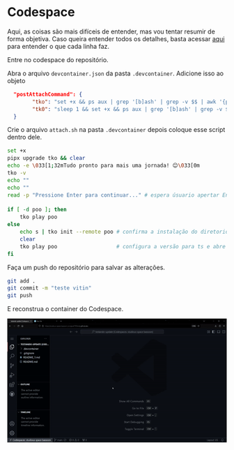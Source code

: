 # Codespace

Aqui, as coisas são mais difíceis de entender, mas vou tentar resumir de forma objetiva. Caso queira entender todos os detalhes, basta acessar [aqui](https://github.com/vistomia/testando-update) para entender o que cada linha faz.

Entre no codespace do repositório.

Abra o arquivo `devcontainer.json` da pasta `.devcontainer`.
Adicione isso ao objeto

```json
  "postAttachCommand": {
        "tko": "set +x && ps aux | grep '[b]ash' | grep -v $$ | awk '{print $2}' | xargs kill -9; clear && bash .devcontainer/attach.sh",
        "tk0": "sleep 1 && set +x && ps aux | grep '[b]ash' | grep -v $$ | awk '{print $2}' | xargs kill -9 && clear && bash .devcontainer/attach.sh"
  }
```

Crie o arquivo `attach.sh` na pasta `.devcontainer` depois coloque esse script dentro dele.

```sh
set +x 
pipx upgrade tko && clear
echo -e \033[1;32mTudo pronto para mais uma jornada! 😊\033[0m
tko -v
echo ""
echo ""
read -p "Pressione Enter para continuar..." # espera úsuario apertar Enter

if [ -d poo ]; then
    tko play poo
else
    echo s | tko init --remote poo # confirma a instalação do diretorio ./poo
    clear
    tko play poo                   # configura a versão para ts e abre
fi
```

Faça um push do repositório para salvar as alterações.

```sh
git add .
git commit -m "teste vitin"
git push
```

E reconstrua o container do Codespace.

![Image Gif](../../assets/codespace-rebuild-container.gif)